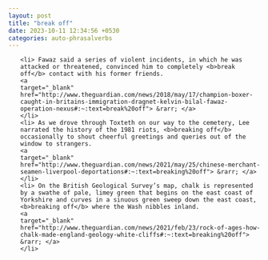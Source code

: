 ```yaml
---
layout: post
title: "break off"
date: 2023-10-11 12:34:56 +0530
categories: auto-phrasalverbs
---
```

<ol>

    <li> Fawaz said a series of violent incidents, in which he was attacked or threatened, convinced him to completely <b>break off</b> contact with his former friends.
    <a 
    target="_blank" 
    href="http://www.theguardian.com/news/2018/may/17/champion-boxer-caught-in-britains-immigration-dragnet-kelvin-bilal-fawaz-operation-nexus#:~:text=break%20off"> &rarr; </a>
    </li>
    <li> As we drove through Toxteth on our way to the cemetery, Lee narrated the history of the 1981 riots, <b>breaking off</b> occasionally to shout cheerful greetings and queries out of the window to strangers.
    <a 
    target="_blank" 
    href="http://www.theguardian.com/news/2021/may/25/chinese-merchant-seamen-liverpool-deportations#:~:text=breaking%20off"> &rarr; </a>
    </li>
    <li> On the British Geological Survey’s map, chalk is represented by a swathe of pale, limey green that begins on the east coast of Yorkshire and curves in a sinuous green sweep down the east coast, <b>breaking off</b> where the Wash nibbles inland.
    <a 
    target="_blank" 
    href="http://www.theguardian.com/news/2021/feb/23/rock-of-ages-how-chalk-made-england-geology-white-cliffs#:~:text=breaking%20off"> &rarr; </a>
    </li>